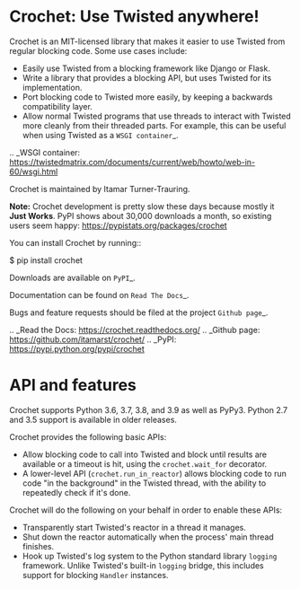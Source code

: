 Crochet: Use Twisted anywhere!
==============================

Crochet is an MIT-licensed library that makes it easier to use Twisted from
regular blocking code. Some use cases include:

* Easily use Twisted from a blocking framework like Django or Flask.
* Write a library that provides a blocking API, but uses Twisted for its
  implementation.
* Port blocking code to Twisted more easily, by keeping a backwards
  compatibility layer.
* Allow normal Twisted programs that use threads to interact with Twisted more
  cleanly from their threaded parts. For example, this can be useful when using
  Twisted as a `WSGI container`_.

.. _WSGI container: https://twistedmatrix.com/documents/current/web/howto/web-in-60/wsgi.html

Crochet is maintained by Itamar Turner-Trauring.

  **Note:** Crochet development is pretty slow these days because mostly it **Just Works**. PyPI shows about 30,000 downloads a month, so existing users seem happy: https://pypistats.org/packages/crochet

You can install Crochet by running::

  $ pip install crochet

Downloads are available on `PyPI`_.

Documentation can be found on `Read The Docs`_.

Bugs and feature requests should be filed at the project `Github page`_.

.. _Read the Docs: https://crochet.readthedocs.org/
.. _Github page: https://github.com/itamarst/crochet/
.. _PyPI: https://pypi.python.org/pypi/crochet


API and features
================

Crochet supports Python 3.6, 3.7, 3.8, and 3.9 as well as PyPy3.
Python 2.7 and 3.5 support is available in older releases.

Crochet provides the following basic APIs:

* Allow blocking code to call into Twisted and block until results are available
  or a timeout is hit, using the ``crochet.wait_for`` decorator.
* A lower-level API (``crochet.run_in_reactor``) allows blocking code to run
  code "in the background" in the Twisted thread, with the ability to repeatedly
  check if it's done.

Crochet will do the following on your behalf in order to enable these APIs:

* Transparently start Twisted's reactor in a thread it manages.
* Shut down the reactor automatically when the process' main thread finishes.
* Hook up Twisted's log system to the Python standard library ``logging``
  framework. Unlike Twisted's built-in ``logging`` bridge, this includes
  support for blocking `Handler` instances.
